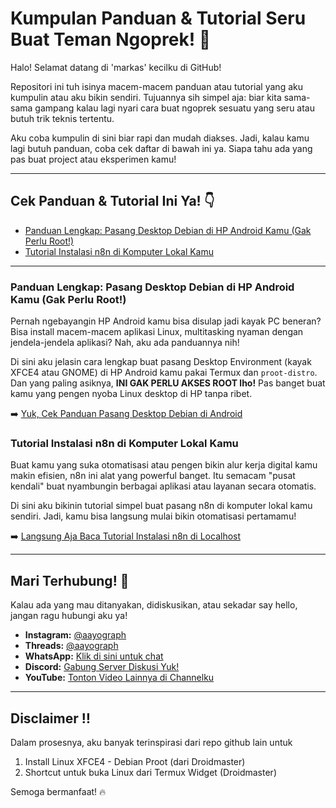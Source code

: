 # Kumpulan Panduan & Tutorial Seru Buat Teman Ngoprek! 👋

Halo! Selamat datang di 'markas' kecilku di GitHub!

Repositori ini tuh isinya macem-macem panduan atau tutorial yang aku kumpulin atau aku bikin sendiri. Tujuannya sih simpel aja: biar kita sama-sama gampang kalau lagi nyari cara buat ngoprek sesuatu yang seru atau butuh trik teknis tertentu.

Aku coba kumpulin di sini biar rapi dan mudah diakses. Jadi, kalau kamu lagi butuh panduan, coba cek daftar di bawah ini ya. Siapa tahu ada yang pas buat project atau eksperimen kamu!

---

## Cek Panduan & Tutorial Ini Ya! 👇

* [Panduan Lengkap: Pasang Desktop Debian di HP Android Kamu (Gak Perlu Root!)](#panduan-lengkap-pasang-desktop-debian-di-hp-android-kamu-gak-perlu-root)
* [Tutorial Instalasi n8n di Komputer Lokal Kamu](#tutorial-instalasir-n8n-di-komputer-lokal-kamu)

---

### Panduan Lengkap: Pasang Desktop Debian di HP Android Kamu (Gak Perlu Root!) <a name="panduan-lengkap-pasang-desktop-debian-di-hp-android-kamu-gak-perlu-root"></a>

Pernah ngebayangin HP Android kamu bisa disulap jadi kayak PC beneran? Bisa install macem-macem aplikasi Linux, multitasking nyaman dengan jendela-jendela aplikasi? Nah, aku ada panduannya nih!

Di sini aku jelasin cara lengkap buat pasang Desktop Environment (kayak XFCE4 atau GNOME) di HP Android kamu pakai Termux dan `proot-distro`. Dan yang paling asiknya, **INI GAK PERLU AKSES ROOT lho!** Pas banget buat kamu yang pengen nyoba Linux desktop di HP tanpa ribet.

➡️ [Yuk, Cek Panduan Pasang Desktop Debian di Android](tutorial_debian_desktop.md)

### Tutorial Instalasi n8n di Komputer Lokal Kamu <a name="tutorial-instalasir-n8n-di-komputer-lokal-kamu"></a>

Buat kamu yang suka otomatisasi atau pengen bikin alur kerja digital kamu makin efisien, n8n ini alat yang powerful banget. Itu semacam "pusat kendali" buat nyambungin berbagai aplikasi atau layanan secara otomatis.

Di sini aku bikinin tutorial simpel buat pasang n8n di komputer lokal kamu sendiri. Jadi, kamu bisa langsung mulai bikin otomatisasi pertamamu!

➡️ [Langsung Aja Baca Tutorial Instalasi n8n di Localhost](tutorial_n8n_localhost.md)

---

## Mari Terhubung! 👋

Kalau ada yang mau ditanyakan, didiskusikan, atau sekadar say hello, jangan ragu hubungi aku ya!

* **Instagram:** [@aayograph](https://www.instagram.com/aayograph)
* **Threads:** [@aayograph](https://www.threads.net/@aayograph)
* **WhatsApp:** [Klik di sini untuk chat](https://wa.me/628998138103)
* **Discord:** [Gabung Server Diskusi Yuk!](https://discord.gg/NVcWmz274D)
* **YouTube:** [Tonton Video Lainnya di Channelku](https://youtube.com/@sinausedotid?si=uIJwiV6zaxaolXxB)

---

## Disclaimer ‼️

Dalam prosesnya, aku banyak terinspirasi dari repo github lain untuk
1. Install Linux XFCE4 - Debian Proot (dari Droidmaster)
2. Shortcut untuk buka Linux dari Termux Widget (Droidmaster)

Semoga bermanfaat! 🔥
